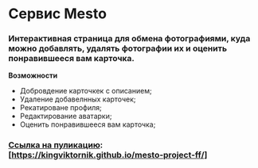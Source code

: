 # Сервис **Mesto**

### Интерактивная страница для обмена фотографиями, куда можно добавлять, удалять фотографии их и оценить понравившееся вам карточка.

**Возможности**
- Добровдение карточкек с описанием;
- Удаление добавелнных карточек;
- Рекатироване профиля;
- Редактирование аватарки;
- Оценить понравившееся вам карточка;

### [Ссылка на пуликацию](https://kingviktornik.github.io/mesto-project-ff/): [https://kingviktornik.github.io/mesto-project-ff/]
